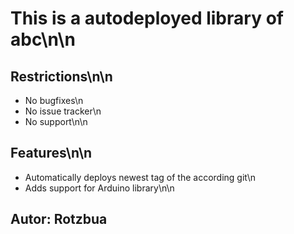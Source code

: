 # This is a autodeployed library of abc\n\n
## Restrictions\n\n
* No bugfixes\n
* No issue tracker\n
* No support\n\n
## Features\n\n
* Automatically deploys newest tag of the according git\n
* Adds support for Arduino library\n\n
## Autor: Rotzbua
